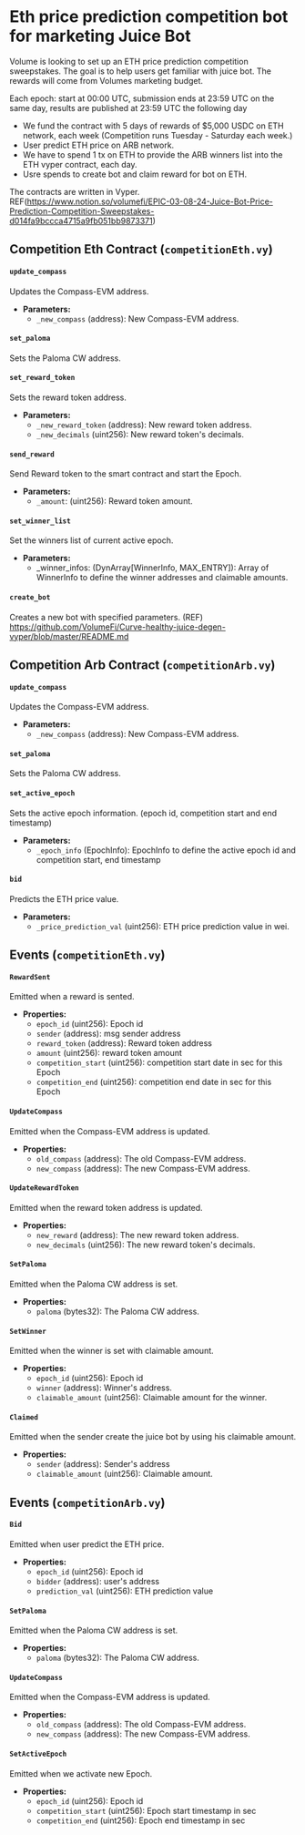 # Eth price prediction competition bot for marketing Juice Bot
Volume is looking to set up an ETH price prediction competition sweepstakes. The goal is to help users get familiar with juice bot. The rewards will come from Volumes marketing budget.

Each epoch: start at 00:00 UTC, submission ends at 23:59 UTC on the same day, results are published at 23:59 UTC the following day

- We fund the contract with 5 days of rewards of $5,000 USDC on ETH network, each week (Competition runs Tuesday - Saturday each week.)
- User predict ETH price on ARB network.
- We have to spend 1 tx on ETH to provide the ARB winners list into the ETH vyper contract, each day.
- Usre spends to create bot and claim reward for bot on ETH.

The contracts are written in Vyper. 
REF(https://www.notion.so/volumefi/EPIC-03-08-24-Juice-Bot-Price-Prediction-Competition-Sweepstakes-d014fa9bccca4715a9fb051bb9873371)

## Competition Eth Contract (`competitionEth.vy`)

#### `update_compass`
Updates the Compass-EVM address.

- **Parameters:**
  - `_new_compass` (address): New Compass-EVM address.

#### `set_paloma`
Sets the Paloma CW address.

#### `set_reward_token`
Sets the reward token address.

- **Parameters:**
  - `_new_reward_token` (address): New reward token address.
  - `_new_decimals` (uint256): New reward token's decimals.

#### `send_reward`
Send Reward token to the smart contract and start the Epoch.

- **Parameters:**
  - `_amount`: (uint256): Reward token amount.

#### `set_winner_list`
Set the winners list of current active epoch.

- **Parameters:**
  - _winner_infos: (DynArray[WinnerInfo, MAX_ENTRY]): Array of WinnerInfo to define the winner addresses and claimable amounts.

#### `create_bot`
Creates a new bot with specified parameters.
(REF) https://github.com/VolumeFi/Curve-healthy-juice-degen-vyper/blob/master/README.md

## Competition Arb Contract (`competitionArb.vy`)

#### `update_compass`
Updates the Compass-EVM address.

- **Parameters:**
  - `_new_compass` (address): New Compass-EVM address.

#### `set_paloma`
Sets the Paloma CW address.

#### `set_active_epoch`
Sets the active epoch information. (epoch id, competition start and end timestamp)

- **Parameters:**
  - `_epoch_info` (EpochInfo): EpochInfo to define the active epoch id and competition start, end timestamp

#### `bid`
Predicts the ETH price value. 

- **Parameters:**
  - `_price_prediction_val` (uint256): ETH price prediction value in wei.

## Events (`competitionEth.vy`)

#### `RewardSent`
Emitted when a reward is sented.

- **Properties:**
  - `epoch_id` (uint256): Epoch id
  - `sender` (address): msg sender address
  - `reward_token` (address): Reward token address
  - `amount` (uint256): reward token amount
  - `competition_start` (uint256): competition start date in sec for this Epoch
  - `competition_end` (uint256): competition end date in sec for this Epoch

#### `UpdateCompass`
Emitted when the Compass-EVM address is updated.

- **Properties:**
  - `old_compass` (address): The old Compass-EVM address.
  - `new_compass` (address): The new Compass-EVM address.

#### `UpdateRewardToken`
Emitted when the reward token address is updated.

- **Properties:**
  - `new_reward` (address): The new reward token address.
  - `new_decimals` (uint256): The new reward token's decimals.

#### `SetPaloma`
Emitted when the Paloma CW address is set.

- **Properties:**
  - `paloma` (bytes32): The Paloma CW address.

#### `SetWinner`
Emitted when the winner is set with claimable amount.

- **Properties:**
  - `epoch_id` (uint256): Epoch id
  - `winner` (address): Winner's address.
  - `claimable_amount` (uint256): Claimable amount for the winner.

#### `Claimed`
Emitted when the sender create the juice bot by using his claimable amount.

- **Properties:**
  - `sender` (address): Sender's address
  - `claimable_amount` (uint256): Claimable amount.

## Events (`competitionArb.vy`)

#### `Bid`
Emitted when user predict the ETH price.

- **Properties:**
  - `epoch_id` (uint256): Epoch id
  - `bidder` (address): user's address
  - `prediction_val` (uint256): ETH prediction value

#### `SetPaloma`
Emitted when the Paloma CW address is set.

- **Properties:**
  - `paloma` (bytes32): The Paloma CW address.

#### `UpdateCompass`
Emitted when the Compass-EVM address is updated.

- **Properties:**
  - `old_compass` (address): The old Compass-EVM address.
  - `new_compass` (address): The new Compass-EVM address.

#### `SetActiveEpoch`
Emitted when we activate new Epoch.

- **Properties:**
  - `epoch_id` (uint256): Epoch id
  - `competition_start` (uint256): Epoch start timestamp in sec
  - `competition_end` (uint256): Epoch end timestamp in sec